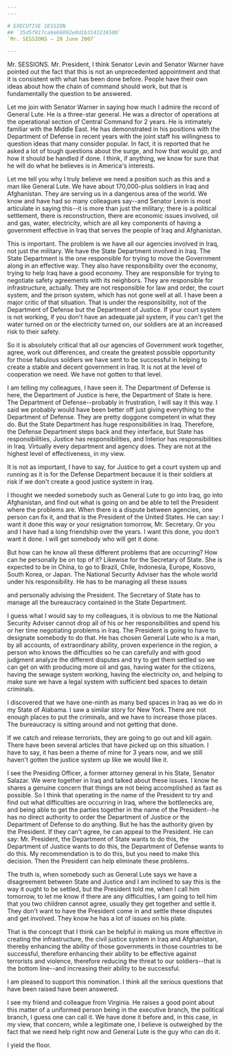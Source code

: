 ```yaml
---
---

# EXECUTIVE SESSION
## `35d5f817ca9e66092e0d1b3143216500`
`Mr. SESSIONS — 28 June 2007`

---
```



Mr. SESSIONS. Mr. President, I think Senator Levin and Senator Warner 
have pointed out the fact that this is not an unprecedented appointment 
and that it is consistent with what has been done before. People have 
their own ideas about how the chain of command should work, but that is 
fundamentally the question to be answered.

Let me join with Senator Warner in saying how much I admire the 
record of General Lute. He is a three-star general. He was a director 
of operations at the operational section of Central Command for 2 
years. He is intimately familiar with the Middle East. He has 
demonstrated in his positions with the Department of Defense in recent 
years with the joint staff his willingness to question ideas that many 
consider popular. In fact, it is reported that he asked a lot of tough 
questions about the surge, and how that would go, and how it should be 
handled if done. I think, if anything, we know for sure that he will do 
what he believes is in America's interests.

Let me tell you why I truly believe we need a position such as this 
and a man like General Lute. We have about 170,000-plus soldiers in 
Iraq and Afghanistan. They are serving us in a dangerous area of the 
world. We know and have had so many colleagues say--and Senator Levin 
is most articulate in saying this--it is more than just the military; 
there is a political settlement, there is reconstruction, there are 
economic issues involved, oil and gas, water, electricity, which are 
all key components of having a government effective in Iraq that serves 
the people of Iraq and Afghanistan.

This is important. The problem is we have all our agencies involved 
in Iraq, not just the military. We have the State Department involved 
in Iraq. The State Department is the one responsible for trying to move 
the Government along in an effective way. They also have responsibility 
over the economy, trying to help Iraq have a good economy. They are 
responsible for trying to negotiate safety agreements with its 
neighbors. They are responsible for infrastructure, actually. They are 
not responsible for law and order, the court system, and the prison 
system, which has not gone well at all. I have been a major critic of 
that situation. That is under the responsibility, not of the Department 
of Defense but the Department of Justice. If your court system is not 
working, if you don't have an adequate jail system, if you can't get 
the water turned on or the electricity turned on, our soldiers are at 
an increased risk to their safety.

So it is absolutely critical that all our agencies of Government work 
together, agree, work out differences, and create the greatest possible 
opportunity for those fabulous soldiers we have sent to be successful 
in helping to create a stable and decent government in Iraq. It is not 
at the level of cooperation we need. We have not gotten to that level.

I am telling my colleagues, I have seen it. The Department of Defense 
is here, the Department of Justice is here, the Department of State is 
here. The Department of Defense--probably in frustration, I will say it 
this way. I said we probably would have been better off just giving 
everything to the Department of Defense. They are pretty doggone 
competent in what they do. But the State Department has huge 
responsibilities in Iraq. Therefore, the Defense Department steps back 
and they interface, but State has responsibilities, Justice has 
responsibilities, and Interior has responsibilities in Iraq. Virtually 
every department and agency does. They are not at the highest level of 
effectiveness, in my view.

It is not as important, I have to say, for Justice to get a court 
system up and running as it is for the Defense Department because it is 
their soldiers at risk if we don't create a good justice system in 
Iraq.

I thought we needed somebody such as General Lute to go into Iraq, go 
into Afghanistan, and find out what is going on and be able to tell the 
President where the problems are. When there is a dispute between 
agencies, one person can fix it, and that is the President of the 
United States. He can say: I want it done this way or your resignation 
tomorrow, Mr. Secretary. Or you and I have had a long friendship over 
the years. I want this done, you don't want it done. I will get 
somebody who will get it done.

But how can he know all these different problems that are occurring? 
How can he personally be on top of it? Likewise for the Secretary of 
State. She is expected to be in China, to go to Brazil, Chile, 
Indonesia, Europe, Kosovo, South Korea, or Japan. The National Security 
Adviser has the whole world under his responsibility. He has to be 
managing all these issues


and personally advising the President. The Secretary of State has to 
manage all the bureaucracy contained in the State Department.

I guess what I would say to my colleagues, it is obvious to me the 
National Security Adviser cannot drop all of his or her 
responsibilities and spend his or her time negotiating problems in 
Iraq. The President is going to have to designate somebody to do that. 
He has chosen General Lute who is a man, by all accounts, of 
extraordinary ability, proven experience in the region, a person who 
knows the difficulties so he can carefully and with good judgment 
analyze the different disputes and try to get them settled so we can 
get on with producing more oil and gas, having water for the citizens, 
having the sewage system working, having the electricity on, and 
helping to make sure we have a legal system with sufficient bed spaces 
to detain criminals.

I discovered that we have one-ninth as many bed spaces in Iraq as we 
do in my State of Alabama. I saw a similar story for New York. There 
are not enough places to put the criminals, and we have to increase 
those places. The bureaucracy is sitting around and not getting that 
done.

If we catch and release terrorists, they are going to go out and kill 
again. There have been several articles that have picked up on this 
situation. I have to say, it has been a theme of mine for 3 years now, 
and we still haven't gotten the justice system up like we would like 
it.

I see the Presiding Officer, a former attorney general in his State, 
Senator Salazar. We were together in Iraq and talked about these 
issues. I know he shares a genuine concern that things are not being 
accomplished as fast as possible. So I think that operating in the name 
of the President to try and find out what difficulties are occurring in 
Iraq, where the bottlenecks are, and being able to get the parties 
together in the name of the President--he has no direct authority to 
order the Department of Justice or the Department of Defense to do 
anything. But he has the authority given by the President. If they 
can't agree, he can appeal to the President. He can say: Mr. President, 
the Department of State wants to do this, the Department of Justice 
wants to do this, the Department of Defense wants to do this. My 
recommendation is to do this, but you need to make this decision. Then 
the President can help eliminate these problems.

The truth is, when somebody such as General Lute says we have a 
disagreement between State and Justice and I am inclined to say this is 
the way it ought to be settled, but the President told me, when I call 
him tomorrow, to let me know if there are any difficulties, I am going 
to tell him that you two children cannot agree, usually they get 
together and settle it. They don't want to have the President come in 
and settle these disputes and get involved. They know he has a lot of 
issues on his plate.

That is the concept that I think can be helpful in making us more 
effective in creating the infrastructure, the civil justice system in 
Iraq and Afghanistan, thereby enhancing the ability of those 
governments in those countries to be successful, therefore enhancing 
their ability to be effective against terrorists and violence, 
therefore reducing the threat to our soldiers--that is the bottom 
line--and increasing their ability to be successful.

I am pleased to support this nomination. I think all the serious 
questions that have been raised have been answered.

I see my friend and colleague from Virginia. He raises a good point 
about this matter of a uniformed person being in the executive branch, 
the political branch, I guess one can call it. We have done it before 
and, in this case, in my view, that concern, while a legitimate one, I 
believe is outweighed by the fact that we need help right now and 
General Lute is the guy who can do it.

I yield the floor.